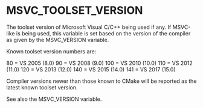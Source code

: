   

# MSVC_TOOLSET_VERSION  
The toolset version of Microsoft Visual C/C++ being used if any.
If MSVC-like is being used, this variable is set based on the version
of the compiler as given by the MSVC_VERSION variable.  

Known toolset version numbers are:  

80        = VS 2005 (8.0)
90        = VS 2008 (9.0)
100       = VS 2010 (10.0)
110       = VS 2012 (11.0)
120       = VS 2013 (12.0)
140       = VS 2015 (14.0)
141       = VS 2017 (15.0)

  

Compiler versions newer than those known to CMake will be reported
as the latest known toolset version.  

See also the MSVC_VERSION variable.  

